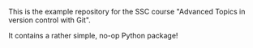 This is the example repository for the SSC course "Advanced Topics in version control with Git".

It contains a rather simple, no-op Python package!
